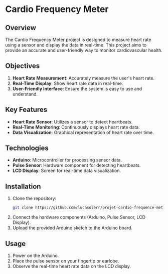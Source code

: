 # Cardio Frequency Meter

## Overview
The Cardio Frequency Meter project is designed to measure heart rate using a sensor and display the data in real-time. This project aims to provide an accurate and user-friendly way to monitor cardiovascular health.

## Objectives
1. **Heart Rate Measurement**: Accurately measure the user's heart rate.
2. **Real-Time Display**: Show heart rate data in real-time.
3. **User-Friendly Interface**: Ensure the system is easy to use and understand.

## Key Features
- **Heart Rate Sensor**: Utilizes a sensor to detect heartbeats.
- **Real-Time Monitoring**: Continuously displays heart rate data.
- **Data Visualization**: Graphical representation of heart rate over time.

## Technologies
- **Arduino**: Microcontroller for processing sensor data.
- **Pulse Sensor**: Hardware component for detecting heartbeats.
- **LCD Display**: Screen for real-time data visualization.

## Installation
1. Clone the repository:
   ```bash
   git clone https://github.com/lucasolerr/projet-cardio-frequence-metre-ing1.git
   ```
2. Connect the hardware components (Arduino, Pulse Sensor, LCD Display).
3. Upload the provided Arduino sketch to the Arduino board.

## Usage
1. Power on the Arduino.
2. Place the pulse sensor on your fingertip or earlobe.
3. Observe the real-time heart rate data on the LCD display.
